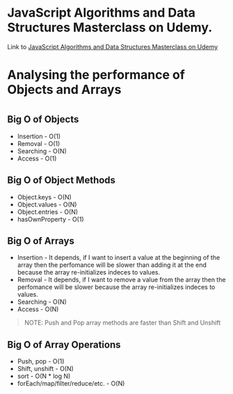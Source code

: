 # JavaScript Algorithms and Data Structures Masterclass on Udemy.

Link to [JavaScript Algorithms and Data Structures Masterclass on Udemy](https://www.udemy.com/course/js-algorithms-and-data-structures-masterclass/)

<h1>Analysing the performance of Objects and Arrays<h1>

<h2>Big O of Objects</h2>

- Insertion - O(1)
- Removal - O(1)
- Searching - O(N)
- Access - O(1)

<h2>Big O of Object Methods</h2>

- Object.keys - O(N)
- Object.values - O(N)
- Object.entries - O(N)
- hasOwnProperty - O(1)

<h2>Big O of Arrays</h2>

- Insertion - It depends, if I want to insert a value at the beginning of the array then the perfomance will be slower than adding it at the end because the array re-initializes indeces to values.
- Removal - It depends, if I want to remove a value from the array then the perfomance will be slower because the array re-initializes indeces to values.
- Searching - O(N)
- Access - O(N)

> NOTE: Push and Pop array methods are faster than Shift and Unshift

<h2>Big O of Array Operations</h2>

- Push, pop - O(1)
- Shift, unshift - O(N)
- sort - O(N \* log N)
- forEach/map/filter/reduce/etc. - O(N)
